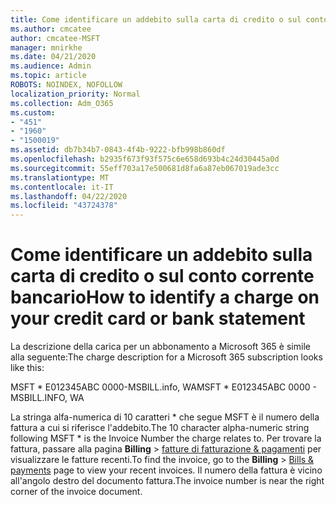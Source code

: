 ```yaml
---
title: Come identificare un addebito sulla carta di credito o sul conto corrente bancario
ms.author: cmcatee
author: cmcatee-MSFT
manager: mnirkhe
ms.date: 04/21/2020
ms.audience: Admin
ms.topic: article
ROBOTS: NOINDEX, NOFOLLOW
localization_priority: Normal
ms.collection: Adm_O365
ms.custom:
- "451"
- "1960"
- "1500019"
ms.assetid: db7b34b7-0843-4f4b-9222-bfb998b860df
ms.openlocfilehash: b2935f673f93f575c6e658d693b4c24d30445a0d
ms.sourcegitcommit: 55eff703a17e500681d8fa6a87eb067019ade3cc
ms.translationtype: MT
ms.contentlocale: it-IT
ms.lasthandoff: 04/22/2020
ms.locfileid: "43724378"
---
```

# <a name="how-to-identify-a-charge-on-your-credit-card-or-bank-statement"></a><span data-ttu-id="534ab-102">Come identificare un addebito sulla carta di credito o sul conto corrente bancario</span><span class="sxs-lookup"><span data-stu-id="534ab-102">How to identify a charge on your credit card or bank statement</span></span>

<span data-ttu-id="534ab-103">La descrizione della carica per un abbonamento a Microsoft 365 è simile alla seguente:</span><span class="sxs-lookup"><span data-stu-id="534ab-103">The charge description for a Microsoft 365 subscription looks like this:</span></span>
  
<span data-ttu-id="534ab-104">MSFT \* E012345ABC 0000-MSBILL.info, WA</span><span class="sxs-lookup"><span data-stu-id="534ab-104">MSFT \* E012345ABC 0000 - MSBILL.INFO, WA</span></span>
  
<span data-ttu-id="534ab-105">La stringa alfa-numerica di 10 caratteri \* che segue MSFT è il numero della fattura a cui si riferisce l'addebito.</span><span class="sxs-lookup"><span data-stu-id="534ab-105">The 10 character alpha-numeric string following MSFT \* is the Invoice Number the charge relates to.</span></span> <span data-ttu-id="534ab-106">Per trovare la fattura, passare alla pagina **Billing** \> [fatture di fatturazione & pagamenti](https://go.microsoft.com/fwlink/p/?linkid=848039) per visualizzare le fatture recenti.</span><span class="sxs-lookup"><span data-stu-id="534ab-106">To find the invoice, go to the **Billing** \> [Bills & payments](https://go.microsoft.com/fwlink/p/?linkid=848039) page to view your recent invoices.</span></span> <span data-ttu-id="534ab-107">Il numero della fattura è vicino all'angolo destro del documento fattura.</span><span class="sxs-lookup"><span data-stu-id="534ab-107">The invoice number is near the right corner of the invoice document.</span></span>
